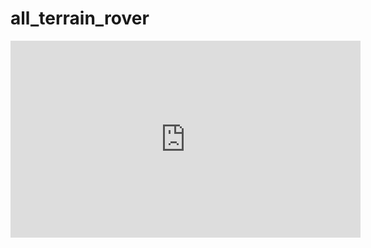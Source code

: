 # all_terrain_rover

<iframe width="560" height="315"
src="https://youtu.be/klgijVYz34E" 
frameborder="0" 
allow="accelerometer; autoplay; encrypted-media; gyroscope; picture-in-picture" 
allowfullscreen></iframe>
